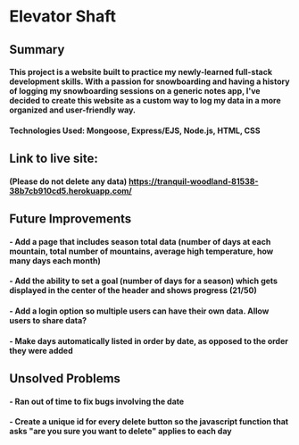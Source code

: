 # Elevator Shaft

## Summary

#### This project is a website built to practice my newly-learned full-stack development skills. With a passion for snowboarding and having a history of logging my snowboarding sessions on a generic notes app, I've decided to create this website as a custom way to log my data in a more organized and user-friendly way. 

#### Technologies Used: Mongoose, Express/EJS, Node.js, HTML, CSS

## Link to live site: 

#### (Please do not delete any data) https://tranquil-woodland-81538-38b7cb910cd5.herokuapp.com/ 

## Future Improvements

#### - Add a page that includes season total data (number of days at each mountain, total number of mountains, average high temperature, how many days each month)

#### - Add the ability to set a goal (number of days for a season) which gets displayed in the center of the header and shows progress (21/50)

#### - Add a login option so multiple users can have their own data. Allow users to share data?

#### - Make days automatically listed in order by date, as opposed to the order they were added

## Unsolved Problems

#### - Ran out of time to fix bugs involving the date
#### - Create a unique id for every delete button so the javascript function that asks "are you sure you want to delete" applies to each day